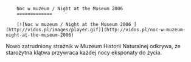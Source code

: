 
        Noc w muzeum / Night at the Museum 2006 
        =============
        
        [![Noc w muzeum / Night at the Museum 2006 ](http://vidos.pl/images/player.gif)](http://vidos.pl/noc-w-muzeum-night-at-the-museum-2006)
        
        
 Nowo zatrudniony strażnik w Muzeum Historii Naturalnej odkrywa, że starożytna klątwa przywraca każdej nocy eksponaty do życia.
    